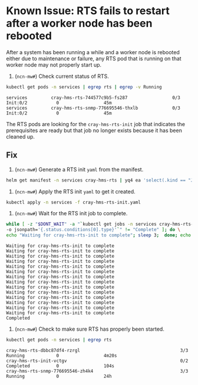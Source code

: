 # Known Issue: RTS fails to restart after a worker node has been rebooted

After a system has been running a while and a worker node is rebooted either due to maintenance or
failure, any RTS pod that is running on that worker node may not properly start up.

1. (`ncn-mw#`) Check current status of RTS.

```bash
kubectl get pods -n services | egrep rts | egrep -v Running
```

```text
services         cray-hms-rts-744577c9b5-fs287                 0/3     Init:0/2           0                 45m
services         cray-hms-rts-snmp-776695546-thxlb             0/3     Init:0/2           0                 45m
```

The RTS pods are looking for the `cray-hms-rts-init` job that indicates the prerequisites are ready
but that job no longer exists because it has been cleaned up.

## Fix

1. (`ncn-mw#`) Generate a RTS init `yaml` from the manifest.

```bash
helm get manifest -n services cray-hms-rts | yq4 ea 'select(.kind == "Job")' > cray-hms-rts-init.yaml
```

1. (`ncn-mw#`) Apply the RTS init `yaml` to get it created.

```bash
kubectl apply -n services -f cray-hms-rts-init.yaml
```

1. (`ncn-mw#`) Wait for the RTS init job to complete.

```bash
while [ -z "$DONT_WAIT" -a "`kubectl get jobs -n services cray-hms-rts-init \
-o jsonpath='{.status.conditions[0].type}'`" != "Complete" ]; do \
echo "Waiting for cray-hms-rts-init to complete"; sleep 3;  done; echo "Completed";
```

```text
Waiting for cray-hms-rts-init to complete
Waiting for cray-hms-rts-init to complete
Waiting for cray-hms-rts-init to complete
Waiting for cray-hms-rts-init to complete
Waiting for cray-hms-rts-init to complete
Waiting for cray-hms-rts-init to complete
Waiting for cray-hms-rts-init to complete
Waiting for cray-hms-rts-init to complete
Waiting for cray-hms-rts-init to complete
Waiting for cray-hms-rts-init to complete
Waiting for cray-hms-rts-init to complete
Waiting for cray-hms-rts-init to complete
Waiting for cray-hms-rts-init to complete
Waiting for cray-hms-rts-init to complete
Completed
```

1. (`ncn-mw#`) Check to make sure RTS has properly been started.

```bash
kubectl get pods -n services | egrep rts
```

```text
cray-hms-rts-dbbc87df4-rzrgl                                      3/3     Running            0                 4m20s
cray-hms-rts-init-vctgv                                           0/2     Completed          0                 104s
cray-hms-rts-snmp-776695546-zh4k4                                 3/3     Running            0                 24h
```
